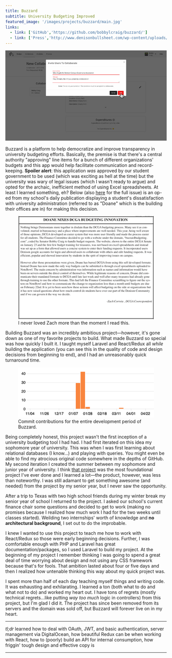 ```yaml
---
title: Buzzard
subtitle: University Budgeting Improved
featured_image: '/images/projects/buzzard/main.jpg'
links:
  - link: ['GitHub','https://github.com/bobbylcraig/buzzard/']
  - link: ['Press','http://www.denisonbullsheet.com/wp-content/uploads/2018/01/1.31.18.pdf']
---
```


![](/images/projects/buzzard/main.jpg)

Buzzard is a platform to help democratize and improve transparency in university budgeting efforts. Basically, the premise is that there's a central authority "approving" line items for a bunch of different organizations' budgets and this app would help facilitate communication and record-keeping. **Spoiler alert**: this application _was_ approved by our student government to be used (which was exciting as hell at the time) but the university was wary of legal issues (which I wasn't ready to argue) and opted for the archaic, inefficient method of using Excel spreadsheets. At least I learned something, eh? Below (also [here](http://www.denisonbullsheet.com/wp-content/uploads/2018/01/1.31.18.pdf) for the full issue) is an op-ed from my school's daily publication displaying a student's dissatisfaction with university administration (referred to as "Doane" which is the building their offices are in) for making this decision.

<figure>
	<div class="gallery" data-columns="1">
		<img src="/images/projects/buzzard/bullsheet-op-ed.png" alt="I never loved Zach more than the moment I read this.">
	</div>
	<figcaption>I never loved Zach more than the moment I read this.</figcaption>
</figure>

Building Buzzard was an incredibly ambitious project&mdash;however, it's gone down as one of my favorite projects to build. What made Buzzard so special was how quickly I built it. I taught myself Laravel and React/Redux all _while_ building the application (you can see this in the quality of code and design decisions from beginning to end), and I had an unreasonably quick turnaround time.

<figure>
	<div class="gallery" data-columns="1">
		<img src="/images/projects/buzzard/buzzard-contributions.png" alt="Contributions for the entire development period of Buzzard.">
	</div>
	<figcaption>Commit contributions for the entire development period of Buzzard.</figcaption>
</figure>

Being completely honest, this project wasn't the first inception of a university budgeting tool I had had. I had first iterated on this idea my sophomore year of university. This was when I was first learning about relational databases (I know...) and playing with queries. You might even be able to find my atrocious original code somewhere in the depths of GitHub. My second iteration I created the summer between my sophomore and junior year of university. I think [that project](https://github.com/bobbylcraig/buDUget) was the most foundational project I've ever done and I learned a lot&mdash;the product, however, was less than noteworthy. I was still adamant to get something awesome (and needed) from the project by my senior year, but I never saw the opportunity.

After a trip to Texas with two high school friends during my winter break my senior year of school I returned to the project. I asked our school's current finance chair some questions and decided to get to work (making no promises because I realized how much work I had for the two weeks until classes started). Weilding two internships' worth of knowledge and **no architectural background**, I set out to do the improbable.

I knew I wanted to use this project to teach me how to work with React/Redux so those were early beginning decisions. Further, I was comfortable enough with PHP and Laravel has great documentation/packages, so I used Laravel to build my project. At the beginning of my project I remember thinking I was going to spend a great deal of time worrying about design and not using any CSS framework because that's for fools. That ambition lasted about four or five days and then I realized how untenable thinking this way about my quick project was.

I spent more than half of each day teaching myself things and writing code. It was exhausting and exhilarating. I learned a ton (both what to do and what not to do) and worked my heart out. I have tons of regrets (mostly technical regrets...like putting _way too much_ logic in controllers) from this project, but I'm glad I did it. The project has since been removed from its servers and the domain was sold off, but Buzzard will forever live on in my heart.

---

_tl;dr_ learned how to deal with OAuth, JWT, and basic authentication, server management via DigitalOcean, how beautiful Redux can be when working with React, how to (poorly) build an API for internal consumption, how friggin' tough design and effective copy is

---
